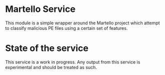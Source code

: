 # Martello Service
This module is a simple wrapper around the Martello project which attempt to classify malicious PE files using a certain set of features.

# State of the service
This service is a work in progress. Any output from this service is experimental and should be treated as such.
